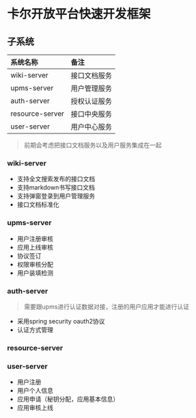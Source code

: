 # 卡尔开放平台快速开发框架


## 子系统

| 系统名称 |备注|
|:---------|:-------|
|wiki-server|接口文档服务|
|upms-server|用户管理服务|
|auth-server|授权认证服务|
|resource-server|接口中央服务|
|user-server|用户中心服务|

> 前期会考虑把接口文档服务以及用户服务集成在一起



### wiki-server

* 支持全文搜索发布的接口文档
* 支持markdown书写接口文档
* 支持弹窗登录到用户管理服务
* 接口文档标准化


### upms-server

* 用户注册审核
* 应用上线审核
* 协议签订
* 权限审核分配
* 用户装填检测


### auth-server

> 需要跟upms进行认证数据对接，注册的用户应用才能进行认证

* 采用spring security oauth2协议
* 认证方式管理


### resource-server


### user-server

* 用户注册
* 用户个人信息
* 应用申请（秘钥分配，应用基本信息）
* 应用审核上线
